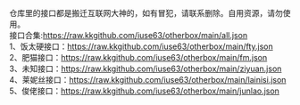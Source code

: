 仓库里的接口都是搬迁互联网大神的，如有冒犯，请联系删除。自用资源，请勿使用。<br>
接口合集:https://raw.kkgithub.com/iuse63/otherbox/main/all.json<br>
1、饭太硬接口：https://raw.kkgithub.com/iuse63/otherbox/main/fty.json<br>
2、肥猫接口：https://raw.kkgithub.com/iuse63/otherbox/main/fm.json<br>
3、未知接口：https://raw.kkgithub.com/iuse63/otherbox/main/ziyuan.json<br>
4、莱妮丝接口：https://raw.kkgithub.com/iuse63/otherbox/main/lainisi.json<br>
5、俊佬接口：https://raw.kkgithub.com/iuse63/otherbox/main/junlao.json<br>



